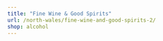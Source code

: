 ```yaml
---
title: "Fine Wine & Good Spirits"
url: /north-wales/fine-wine-and-good-spirits-2/
shop: alcohol
---
```


